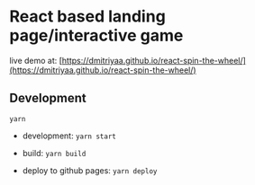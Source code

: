 # React based landing page/interactive game

live demo at: [https://dmitriyaa.github.io/react-spin-the-wheel/](https://dmitriyaa.github.io/react-spin-the-wheel/)

## Development

`yarn`

- development: `yarn start`

- build: `yarn build`

- deploy to github pages: `yarn deploy`
